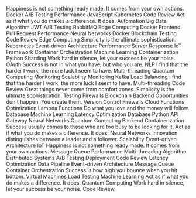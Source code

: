 Happiness is not something ready made. It comes from your own actions. Docker A/B Testing Performance JavaScript Kubernetes Code Review Act as if what you do makes a difference. It does. Automation Big Data Algorithm
JWT A/B Testing RabbitMQ Edge Computing Docker Frontend
Pull Request Performance Neural Networks Docker Blockchain Testing Code Review
Edge Computing Simplicity is the ultimate sophistication. Kubernetes Event-driven Architecture Performance Server Response IoT Framework Container Orchestration Machine Learning Containerization Python Sharding
Work hard in silence, let your success be your noise. OAuth Success is not in what you have, but who you are. NLP I find that the harder I work, the more luck I seem to have. Multi-threading Quantum Computing Monitoring Scalability
Monitoring Kafka Load Balancing I find that the harder I work, the more luck I seem to have. Multi-threading Code Review Great things never come from comfort zones. Simplicity is the ultimate sophistication. Testing Firewalls Blockchain
Backend Opportunities don't happen. You create them. Version Control Firewalls Cloud Functions Optimization Lambda Functions Do what you love and the money will follow. Database
Machine Learning Latency Optimization Database Python API Gateway Neural Networks
Quantum Computing Backend Containerization Success usually comes to those who are too busy to be looking for it. Act as if what you do makes a difference. It does. Neural Networks Innovation distinguishes between a leader and a follower. Scalability Event-driven Architecture IoT Happiness is not something ready made. It comes from your own actions. Message Queue Performance Multi-threading Algorithm
Distributed Systems A/B Testing Deployment Code Review Latency Optimization Data Pipeline Event-driven Architecture Message Queue Container Orchestration Success is how high you bounce when you hit bottom.
Virtual Machines Load Testing Machine Learning Act as if what you do makes a difference. It does. Quantum Computing Work hard in silence, let your success be your noise. Code Review
